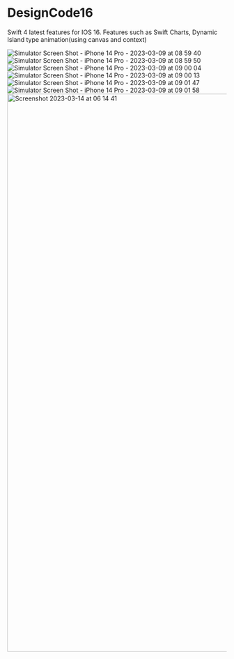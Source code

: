 # DesignCode16
Swift 4 latest features for IOS 16.
Features such as Swift Charts, Dynamic Island type animation(using canvas and context) 


![Simulator Screen Shot - iPhone 14 Pro - 2023-03-09 at 08 59 40](https://user-images.githubusercontent.com/107347178/223934215-9df97940-1026-491c-aeca-d29ed4f01e28.png)
![Simulator Screen Shot - iPhone 14 Pro - 2023-03-09 at 08 59 50](https://user-images.githubusercontent.com/107347178/223934233-8bc974b6-9918-46b3-aaed-f95aa58827c4.png)
![Simulator Screen Shot - iPhone 14 Pro - 2023-03-09 at 09 00 04](https://user-images.githubusercontent.com/107347178/223934238-0a09b97a-6241-46b3-a515-b2fda2360830.png)
![Simulator Screen Shot - iPhone 14 Pro - 2023-03-09 at 09 00 13](https://user-images.githubusercontent.com/107347178/223934245-a4efbfb0-d9e6-49c2-8682-fa0a49f11c3c.png)
![Simulator Screen Shot - iPhone 14 Pro - 2023-03-09 at 09 01 47](https://user-images.githubusercontent.com/107347178/223934250-e784a160-7b6a-4e6f-98c9-53c262f0b3e2.png)
![Simulator Screen Shot - iPhone 14 Pro - 2023-03-09 at 09 01 58](https://user-images.githubusercontent.com/107347178/223934275-27c577c4-79cb-42b2-8819-f1f47a85a7a0.png)
<img width="1280" alt="Screenshot 2023-03-14 at 06 14 41" src="https://user-images.githubusercontent.com/107347178/224884261-75fa11c0-5276-4e72-a225-dc18f061d44e.png">

